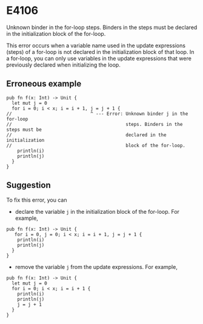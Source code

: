 # E4106

Unknown binder in the for-loop steps. Binders in the steps must be declared in
the initialization block of the for-loop.

This error occurs when a variable name used in the update expressions (steps) of
a for-loop is not declared in the initialization block of that loop. In a
for-loop, you can only use variables in the update expressions that were
previously declared when initializing the loop.

## Erroneous example

```moonbit
pub fn f(x: Int) -> Unit {
  let mut j = 0
  for i = 0; i < x; i = i + 1, j = j + 1 {
//                             ^ --- Error: Unknown binder j in the for-loop
//                                          steps. Binders in the steps must be
//                                          declared in the initialization
//                                          block of the for-loop.
    println(i)
    println(j)
  }
}
```

## Suggestion

To fix this error, you can

- declare the variable `j` in the initialization block of the for-loop. For
  example,

```moonbit
pub fn f(x: Int) -> Unit {
   for i = 0, j = 0; i < x; i = i + 1, j = j + 1 {
    println(i)
    println(j)
  }
}
```

- remove the variable `j` from the update expressions. For example,

```moonbit
pub fn f(x: Int) -> Unit {
  let mut j = 0
  for i = 0; i < x; i = i + 1 {
    println(i)
    println(j)
    j = j + 1
  }
}
```
